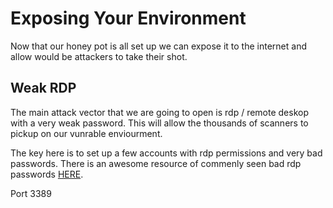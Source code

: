 # Exposing Your Environment

Now that our honey pot is all set up we can expose it to the internet and allow would be attackers to take their shot.

## Weak RDP
The main attack vector that we are going to open is rdp / remote deskop with a very weak password. This will allow the thousands of scanners to pickup on our vunrable enviourment. 

The key here is to set up a few accounts with rdp permissions and very bad passwords.
There is an awesome resource of commenly seen bad rdp passwords [HERE](https://krebsonsecurity.com/2013/12/hacked-via-rdp-really-dumb-passwords/).

Port 3389
